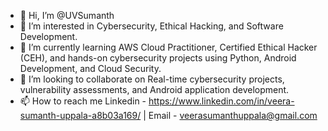- 👋 Hi, I’m @UVSumanth
- 👀 I’m interested in Cybersecurity, Ethical Hacking, and Software Development.
- 🌱 I’m currently learning AWS Cloud Practitioner, Certified Ethical Hacker (CEH), and hands-on cybersecurity projects using Python, Android Development, and Cloud Security.
- 💞️ I’m looking to collaborate on Real-time cybersecurity projects, vulnerability assessments, and Android application development.
- 📫 How to reach me Linkedin - https://www.linkedin.com/in/veera-sumanth-uppala-a8b03a169/ | Email - veerasumanthuppala@gmail.com


<!---
UVSumanth/UVSumanth is a ✨ special ✨ repository because its `README.md` (this file) appears on your GitHub profile.
You can click the Preview link to take a look at your changes.
--->
